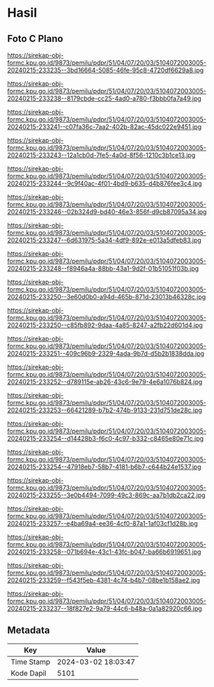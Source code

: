 # Hasil

## Foto C Plano

https://sirekap-obj-formc.kpu.go.id/9873/pemilu/pdpr/51/04/07/20/03/5104072003005-20240215-233235--3bd16664-5085-46fe-95c8-4720df6629a8.jpg

https://sirekap-obj-formc.kpu.go.id/9873/pemilu/pdpr/51/04/07/20/03/5104072003005-20240215-233238--8179cbde-cc25-4ad0-a780-f3bbb0fa7a49.jpg

https://sirekap-obj-formc.kpu.go.id/9873/pemilu/pdpr/51/04/07/20/03/5104072003005-20240215-233241--c07fa36c-7aa2-402b-82ac-45dc022e9451.jpg

https://sirekap-obj-formc.kpu.go.id/9873/pemilu/pdpr/51/04/07/20/03/5104072003005-20240215-233243--12a1cb0d-7fe5-4a0d-8f56-1210c3b1ce13.jpg

https://sirekap-obj-formc.kpu.go.id/9873/pemilu/pdpr/51/04/07/20/03/5104072003005-20240215-233244--9c9f40ac-4f01-4bd9-b635-d4b876fee3c4.jpg

https://sirekap-obj-formc.kpu.go.id/9873/pemilu/pdpr/51/04/07/20/03/5104072003005-20240215-233246--02b324d9-bd40-46e3-856f-d9cb87095a34.jpg

https://sirekap-obj-formc.kpu.go.id/9873/pemilu/pdpr/51/04/07/20/03/5104072003005-20240215-233247--6d631975-5a34-4df9-892e-e013a5dfeb83.jpg

https://sirekap-obj-formc.kpu.go.id/9873/pemilu/pdpr/51/04/07/20/03/5104072003005-20240215-233248--f8946a4a-88bb-43a1-9d2f-01b51051f03b.jpg

https://sirekap-obj-formc.kpu.go.id/9873/pemilu/pdpr/51/04/07/20/03/5104072003005-20240215-233250--3e60d0b0-a94d-465b-871d-23013b46328c.jpg

https://sirekap-obj-formc.kpu.go.id/9873/pemilu/pdpr/51/04/07/20/03/5104072003005-20240215-233250--c85fb892-9daa-4a85-8247-a2fb22d601d4.jpg

https://sirekap-obj-formc.kpu.go.id/9873/pemilu/pdpr/51/04/07/20/03/5104072003005-20240215-233251--409c96b9-2329-4ada-9b7d-d5b2b1838dda.jpg

https://sirekap-obj-formc.kpu.go.id/9873/pemilu/pdpr/51/04/07/20/03/5104072003005-20240215-233252--d789115e-ab26-43c6-9e79-4e6a1076b824.jpg

https://sirekap-obj-formc.kpu.go.id/9873/pemilu/pdpr/51/04/07/20/03/5104072003005-20240215-233253--66421289-b7b2-474b-9133-231d751de28c.jpg

https://sirekap-obj-formc.kpu.go.id/9873/pemilu/pdpr/51/04/07/20/03/5104072003005-20240215-233254--d14428b3-f6c0-4c97-b332-c8465e80e71c.jpg

https://sirekap-obj-formc.kpu.go.id/9873/pemilu/pdpr/51/04/07/20/03/5104072003005-20240215-233254--47918eb7-58b7-4181-b6b7-c644b24e1537.jpg

https://sirekap-obj-formc.kpu.go.id/9873/pemilu/pdpr/51/04/07/20/03/5104072003005-20240215-233255--3e0b4494-7099-49c3-869c-aa7b1db2ca22.jpg

https://sirekap-obj-formc.kpu.go.id/9873/pemilu/pdpr/51/04/07/20/03/5104072003005-20240215-233257--e4ba69a4-ee36-4cf0-87a1-1af03cf1d28b.jpg

https://sirekap-obj-formc.kpu.go.id/9873/pemilu/pdpr/51/04/07/20/03/5104072003005-20240215-233258--071b694e-43c1-43fc-b047-ba66b6919651.jpg

https://sirekap-obj-formc.kpu.go.id/9873/pemilu/pdpr/51/04/07/20/03/5104072003005-20240215-233259--f543f5eb-4381-4c74-b4b7-08be1b158ae2.jpg

https://sirekap-obj-formc.kpu.go.id/9873/pemilu/pdpr/51/04/07/20/03/5104072003005-20240215-233237--18f827e2-9a79-44c6-b48a-0a1a82920c66.jpg


## Metadata

| Key        | Value               |
| ---------- | ------------------- |
| Time Stamp | 2024-03-02 18:03:47 |
| Kode Dapil | 5101                |



